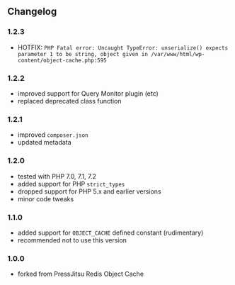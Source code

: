 ## Changelog

### 1.2.3
* HOTFIX: `PHP Fatal error: Uncaught TypeError: unserialize() expects parameter 1 to be string, object given in /var/www/html/wp-content/object-cache.php:595`

### 1.2.2
* improved support for Query Monitor plugin (etc)
* replaced deprecated class function

### 1.2.1
* improved `composer.json`
* updated metadata

### 1.2.0
* tested with PHP 7.0, 7.1, 7.2
* added support for PHP `strict_types`
* dropped support for PHP 5.x and earlier versions
* minor code tweaks

### 1.1.0
* added support for `OBJECT_CACHE` defined constant (rudimentary)
* recommended not to use this version

### 1.0.0
* forked from PressJitsu Redis Object Cache
